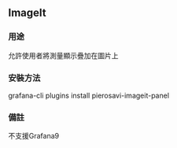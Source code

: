 ## ImageIt
    
### 用途
允許使用者將測量顯示疊加在圖片上
    
### 安裝方法
grafana-cli plugins install pierosavi-imageit-panel

### 備註
不支援Grafana9
